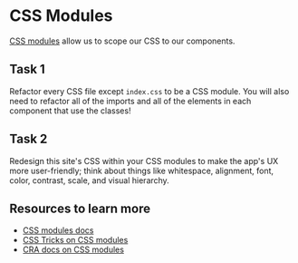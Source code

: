 # CSS Modules

[CSS modules](https://github.com/css-modules/css-modules) allow us to scope our CSS to our components.

## Task 1

Refactor every CSS file except `index.css` to be a CSS module. You will also need to refactor all of the imports and all of the elements in each component that use the classes!

## Task 2

Redesign this site's CSS within your CSS modules to make the app's UX more user-friendly; think about things like whitespace, alignment, font, color, contrast, scale, and visual hierarchy.

## Resources to learn more

- [CSS modules docs](https://github.com/css-modules/css-modules)
- [CSS Tricks on CSS modules](https://css-tricks.com/css-modules-part-1-need/)
- [CRA docs on CSS modules](https://create-react-app.dev/docs/adding-a-css-modules-stylesheet/)
